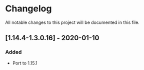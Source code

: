 # Changelog
All notable changes to this project will be documented in this file.

## [1.14.4-1.3.0.16] - 2020-01-10
### Added
 - Port to 1.15.1
